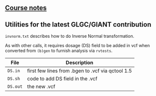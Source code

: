 ## [Course notes](https://github.com/jinghuazhao/GWAS/blob/master/GWAS.md)

## Utilities for the latest GLGC/GIANT contribution

`invnorm.txt` describes how to do Inverse Normal transformation.

As with other calls, it requires  dosage (DS) field to be added in vcf when converted from `(b)gen`  to furnish analysis via `rvtests`.

File    | Description 
--------|------------
`DS.in` | first few lines from .bgen to .vcf via qctool 1.5
`DS.sh` | code to add DS field in the .vcf
`DS.out`| the new .vcf
